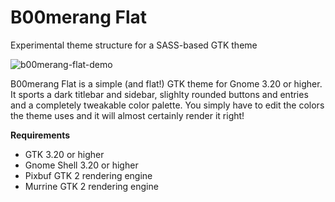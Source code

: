 # B00merang Flat
Experimental theme structure for a SASS-based GTK theme

![b00merang-flat-demo](https://b00merang.weebly.com/uploads/1/6/8/1/16813022/screenshot-from-2018-05-24-13-56-27_orig.png)

B00merang Flat is a simple (and flat!) GTK theme for Gnome 3.20 or higher. It sports a dark titlebar and sidebar, slighlty rounded buttons and entries and a completely tweakable color palette. You simply have to edit the colors the theme uses and it will almost certainly render it right!

**Requirements**
- GTK 3.20 or higher
- Gnome Shell 3.20 or higher
- Pixbuf GTK 2 rendering engine
- Murrine GTK 2 rendering engine
